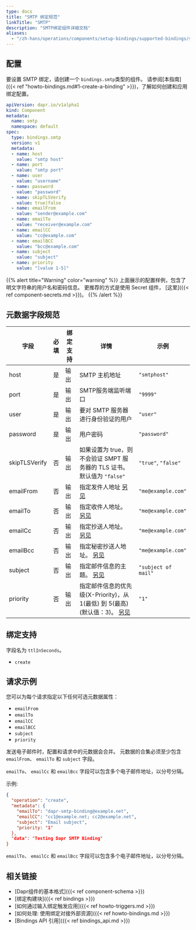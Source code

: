 ```yaml
---
type: docs
title: "SMTP 绑定规范"
linkTitle: "SMTP"
description: "SMTP绑定组件详细文档"
aliases:
  - "/zh-hans/operations/components/setup-bindings/supported-bindings/smtp/"
---
```


## 配置

要设置 SMTP 绑定，请创建一个 `bindings.smtp`类型的组件。 请参阅[本指南]({{< ref "howto-bindings.md#1-create-a-binding" >}})，了解如何创建和应用绑定配置。


```yaml
apiVersion: dapr.io/v1alpha1
kind: Component
metadata:
  name: smtp
  namespace: default
spec:
  type: bindings.smtp
  version: v1
  metadata:
  - name: host
    value: "smtp host"
  - name: port
    value: "smtp port"
  - name: user
    value: "username"
  - name: password
    value: "password"
  - name: skipTLSVerify
    value: true|false
  - name: emailFrom
    value: "sender@example.com"
  - name: emailTo
    value: "receiver@example.com"
  - name: emailCC
    value: "cc@example.com"
  - name: emailBCC
    value: "bcc@example.com"
  - name: subject
    value: "subject"
  - name: priority
    value: "[value 1-5]"
```

{{% alert title="Warning" color="warning" %}}
上面展示的配置样例，包含了明文字符串的用户名和密码信息。 更推荐的方式是使用 Secret 组件， [这里]({{< ref component-secrets.md >}})。
{{% /alert %}}

## 元数据字段规范

| 字段            | 必填 | 绑定支持 | 详情                                                                    | 示例                  |
| ------------- |:--:| ---- | --------------------------------------------------------------------- | ------------------- |
| host          | 是  | 输出   | SMTP 主机地址                                                             | `"smtphost"`        |
| port          | 是  | 输出   | SMTP服务端监听端口                                                           | `"9999"`            |
| user          | 是  | 输出   | 要对 SMTP 服务器进行身份验证的用户                                                  | `"user"`            |
| password      | 是  | 输出   | 用户密码                                                                  | `"password"`        |
| skipTLSVerify | 否  | 输出   | 如果设置为 true，则不会验证 SMPT 服务器的 TLS 证书。 默认值为 `"false"`                     | `"true"`, `"false"` |
| emailFrom     | 否  | 输出   | 指定发件人地址 [另见](#example-request)                                        | `"me@example.com"`  |
| emailTo       | 否  | 输出   | 指定收件人地址。 [另见](#example-request)                                       | `"me@example.com"`  |
| emailCc       | 否  | 输出   | 指定抄送人地址。 [另见](#example-request)                                       | `"me@example.com"`  |
| emailBcc      | 否  | 输出   | 指定秘密抄送人地址。 [另见](#example-request)                                     | `"me@example.com"`  |
| subject       | 否  | 输出   | 指定邮件信息的主题。 [另见](#example-request)                                     | `"subject of mail"` |
| priority      | 否  | 输出   | 指定邮件信息的优先级(X-Priority)，从 1(最低) 到 5(最高)(默认值：3)。 [另见](#example-request) | `"1"`               |

## 绑定支持

字段名为 `ttlInSeconds`。

- `create`

## 请求示例

您可以为每个请求指定以下任何可选元数据属性：

- `emailFrom`
- `emailTo`
- `emailCC`
- `emailBCC`
- `subject`
- `priority`

发送电子邮件时，配置和请求中的元数据会合并。 元数据的合集必须至少包含`emailFrom`、 `emailTo` 和 `subject` 字段。

`emailTo`、 `emailCc` 和 `emailBcc` 字段可以包含多个电子邮件地址，以分号分隔。

示例:
```json
{
  "operation": "create",
  "metadata": {
    "emailTo": "dapr-smtp-binding@example.net",
    "emailCC": "cc1@example.net; cc2@example.net",
    "subject": "Email subject",
    "priority: "1"
  },
  "data": "Testing Dapr SMTP Binding"
}
```

`emailTo`、 `emailCc` 和 `emailBcc` 字段可以包含多个电子邮件地址，以分号分隔。
## 相关链接

- [Dapr组件的基本格式]({{< ref component-schema >}})
- [绑定构建块]({{< ref bindings >}})
- [如何通过输入绑定触发应用]({{< ref howto-triggers.md >}})
- [如何处理: 使用绑定对接外部资源]({{< ref howto-bindings.md >}})
- [Bindings API 引用]({{< ref bindings_api.md >}})
